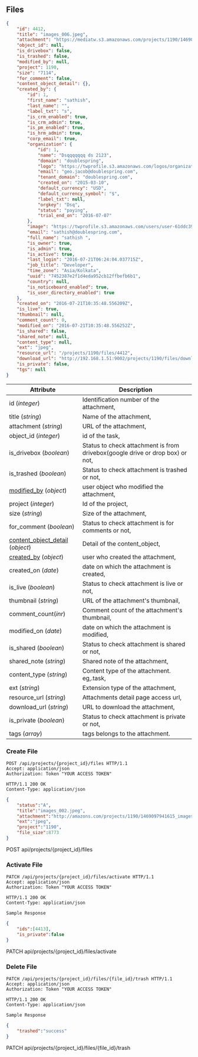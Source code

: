## Files


```json
{
    "id": 4412,
    "title": "images_006.jpeg",
    "attachment": "https://mediatw.s3.amazonaws.com/projects/1190/1469097342438_images_006.jpeg?Signature=ZiE9Qvf1LK%2BxA4gxNkLrx4%2Bzx8c%3D&Expires=1469100966&AWSAccessKeyId=AKIAJ3L5LCTCJXCFVTYA",
    "object_id": null,
    "is_drivebox": false,
    "is_trashed": false,
    "modified_by": null,
    "project": 1190,
    "size": "7114",
    "for_comment": false,
    "content_object_detail": {},
    "created_by": {
        "id": 1,
        "first_name": "sathish",
        "last_name": "",
        "label_txt": "s",
        "is_crm_enabled": true,
        "is_crm_admin": true,
        "is_pm_enabled": true,
        "is_hrm_admin": true,
        "corp_email": true,
        "organization": {
            "id": 1,
            "name": "Dsqqqqqqq ds 2123",
            "domain": "doublespring",
            "logo": "https://twprofile.s3.amazonaws.com/logos/organization-1ae4b5e4-457f-4b0a-aad6-370b542fe1ce-image.jpeg",
            "email": "geo.jacob@doublespring.com",
            "tenant_domain": "doublespring.com",
            "created_on": "2015-03-10",
            "default_currency": "USD",
            "default_currency_symbol": "$",
            "label_txt": null,
            "orgkey": "Dsq",
            "status": "paying",
            "trial_end_on": "2016-07-07"
        },
        "image": "https://twprofile.s3.amazonaws.com/users/user-61ddc395-8145-493c-a72f-df70ac205783-image.jpg",
        "email": "sathish@doublespring.com",
        "full_name": "sathish ",
        "is_owner": true,
        "is_admin": true,
        "is_active": true,
        "last_login": "2016-07-21T06:24:04.037715Z",
        "job_title": "Developer",
        "time_zone": "Asia/Kolkata",
        "uuid": "7452387e2f1d4eda952cb12ffbefb6b1",
        "country": null,
        "is_noticeboard_enabled": true,
        "is_user_directory_enabled": true
    },
    "created_on": "2016-07-21T10:35:48.556209Z",
    "is_live": true,
    "thumbnail": null,
    "comment_count": 0,
    "modified_on": "2016-07-21T10:35:48.556252Z",
    "is_shared": false,
    "shared_note": null,
    "content_type": null,
    "ext": "jpeg",
    "resource_url": "/projects/1190/files/4412",
    "download_url": "http://192.168.1.51:9002/projects/1190/files/download/4412",
    "is_private": false,
    "tgs": null
}		
```

Attribute | Description 
----------| ------------
id (*integer*) | Identification number of the attachment,
title (*string*) | Name of the attachment,
attachment (*string*) | URL of the attachment,
object_id (*integer*) | id of the task,
is_drivebox (*boolean*) | Status to check attachment is from drivebox(google drive or drop box) or not,
is_trashed (*boolean*) | Status to check attachment is trashed or not,
[modified_by](#pm-user-object) (*object*) | user object who modified the attachment,
project (*integer*) | Id of the project,
size (*string*) | Size of the attachment,
for_comment (*boolean*) | Status to check attachment is for comments or not,
[content_object_detail](#content-object-detail) (*object*) | Detail of the content_object,
[created_by](#pm-user-object) (*object*) | user who created the attachment,
created_on (*date*) | date on which the attachment is created,
is_live (*boolean*) | Status to check attachment is live or not,
thumbnail (*string*) | URL of the attachment's thumbnail,
comment_count(*inr*) | Comment count of the attachment's thumbnail,
modified_on (*date*) | date on which the attachment is modified,
is_shared (*boolean*) | Status to check attachment is shared or not,
shared_note (*string*) |Shared note of the attachment,
content_type (*string*) | Content type of the attachment. eg,.task,
ext (*string*) | Extension type of the attachment,
resource_url (*string*)  | Attachments detail page access url,
download_url  (*string*) | URL to download the attachment,
is_private (*boolean*) | Status to check attachment is private or not,
tags (*array*) | tags belongs to the attachment.


### Create File

```http
POST /api/projects/{project_id}/files HTTP/1.1
Accept: application/json
Authorization: Token "YOUR ACCESS TOKEN"

HTTP/1.1 200 OK
Content-Type: application/json
```

```json
{
	"status":"A",
	"title":"images_002.jpeg",
	"attachment":"http://amazons.com/projects/1190/1469097941615_images_002.jpeg",
	"ext":"jpeg",
	"project":"1190",
	"file_size":8773
}
```

<aside>POST  api/projects/{project_id}/files</aside>

### Activate File

```http
PATCH /api/projects/{project_id}/files/activate HTTP/1.1
Accept: application/json
Authorization: Token "YOUR ACCESS TOKEN"

HTTP/1.1 200 OK
Content-Type: application/json
```

```
Sample Response
```

```json
{
	"ids":[4413],
	"is_private":false
}
```

<aside>PATCH api/projects/{project_id}/files/activate</aside>

### Delete File

```http
PATCH /api/projects/{project_id}/files/{file_id}/trash HTTP/1.1
Accept: application/json
Authorization: Token "YOUR ACCESS TOKEN"

HTTP/1.1 200 OK
Content-Type: application/json
```

``` 
Sample Response
```

```json
{
	"trashed":"success"
}
```



<aside>PATCH api/projects/{project_id}/files/{file_id}/trash</aside>